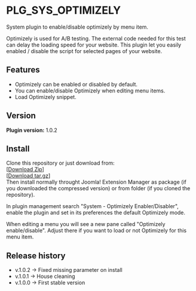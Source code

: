 PLG_SYS_OPTIMIZELY
==============  

System plugin to enable/disable optimizely by menu item.  

Optimizely is used for A/B testing. The external code needed for this test can delay the loading speed for your website. This plugin let you easily enabled / disable the script for selected pages of your website.

Features   
---------------  
* Optimizely can be enabled or disabled by default.
* You can enable/disable Optimizely when editing menu items.
* Load Optimizely snippet.  

Version 
---------------
**Plugin version:** 1.0.2

Install
---------------
Clone this repository or just download from:  
[[Download Zip](https://github.com/hans2103/plg_system_optimizely/zipball/master)]  
[[Download tar.gz](https://github.com/hans2103/plg_system_optimizely/tarball/master)]  
Then install normally throught Joomla! Extension Manager as package (if you downloaded the compressed version) or from folder (if you cloned the repository).  

In plugin management search "System - Optimizely Enabler/Disabler", enable the plugin and set in its preferences the default Optimizely mode.  

When editing a menu you will see a new pane called "Optimizely enable/disable". Adjust there if you want to load or not Optimizely for this menu item.

Release history 
---------------
* v.1.0.2 -> Fixed missing parameter on install
* v.1.0.1 -> House cleaning
* v.1.0.0 -> First stable version  
